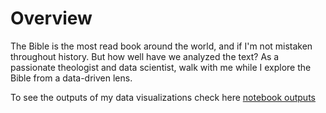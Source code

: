 # Overview

The Bible is the most read book around the world, and if I'm not mistaken throughout history. But how well have we analyzed the text? As a passionate theologist and data scientist, walk with me while I explore the Bible from a data-driven lens.

To see the outputs of my data visualizations check here [notebook outputs](https://www.kaggle.com/code/anissavaughn/bible-visualization)
